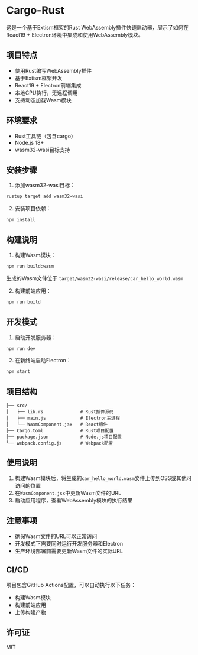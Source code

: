 # Cargo-Rust

这是一个基于Extism框架的Rust WebAssembly插件快速启动器，展示了如何在React19 + Electron环境中集成和使用WebAssembly模块。

## 项目特点

- 使用Rust编写WebAssembly插件
- 基于Extism框架开发
- React19 + Electron前端集成
- 本地CPU执行，无远程调用
- 支持动态加载Wasm模块

## 环境要求

- Rust工具链（包含cargo）
- Node.js 18+
- wasm32-wasi目标支持

## 安装步骤

1. 添加wasm32-wasi目标：
```bash
rustup target add wasm32-wasi
```

2. 安装项目依赖：
```bash
npm install
```

## 构建说明

1. 构建Wasm模块：
```bash
npm run build:wasm
```
生成的Wasm文件位于 `target/wasm32-wasi/release/car_hello_world.wasm`

2. 构建前端应用：
```bash
npm run build
```

## 开发模式

1. 启动开发服务器：
```bash
npm run dev
```

2. 在新终端启动Electron：
```bash
npm start
```

## 项目结构

```
├── src/
│   ├── lib.rs              # Rust插件源码
│   ├── main.js             # Electron主进程
│   └── WasmComponent.jsx   # React组件
├── Cargo.toml              # Rust项目配置
├── package.json            # Node.js项目配置
└── webpack.config.js       # Webpack配置
```

## 使用说明

1. 构建Wasm模块后，将生成的`car_hello_world.wasm`文件上传到OSS或其他可访问的位置
2. 在`WasmComponent.jsx`中更新Wasm文件的URL
3. 启动应用程序，查看WebAssembly模块的执行结果

## 注意事项

- 确保Wasm文件的URL可以正常访问
- 开发模式下需要同时运行开发服务器和Electron
- 生产环境部署前需要更新Wasm文件的实际URL

## CI/CD

项目包含GitHub Actions配置，可以自动执行以下任务：

- 构建Wasm模块
- 构建前端应用
- 上传构建产物

## 许可证

MIT